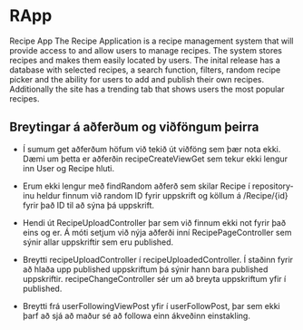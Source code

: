 # RApp
Recipe App
The Recipe Application is a recipe management system that will provide access to and allow users to manage recipes. The system stores recipes and makes them easily located by users. The inital release has a database with selected recipes, a search function, filters, random recipe picker and the ability for users to add and publish their own recipes. Additionally the site has a trending tab that shows users the most popular recipes. 

## Breytingar á aðferðum og viðföngum þeirra

- Í sumum get aðferðum höfum við tekið út viðföng sem þær nota ekki. Dæmi um þetta er aðferðin recipeCreateViewGet
sem tekur ekki lengur inn User og Recipe hluti.

- Erum ekki lengur með findRandom aðferð sem skilar Recipe í repository-inu heldur finnum við random ID fyrir uppskrift
og köllum á /Recipe/{id} fyrir það ID til að sýna þá uppskrift.

- Hendi út RecipeUploadController þar sem við finnum ekki not fyrir það eins og er. Á móti setjum við nýja aðferði inní
RecipePageController sem sýnir allar uppskriftir sem eru published.

- Breytti recipeUploadController í recipeUploadedController. Í staðinn fyrir að hlaða upp published uppskriftum
þá sýnir hann bara published uppskriftir. recipeChangeController sér um að breyta uppskriftum yfir í published.

- Breytti frá userFollowingViewPost yfir í userFollowPost, þar sem ekki þarf að sjá að maður sé að followa einn
ákveðinn einstakling.